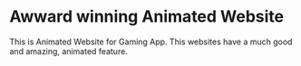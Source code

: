 # Awward winning Animated Website

This is Animated Website for Gaming App.
This websites have a much good and amazing, animated feature.
